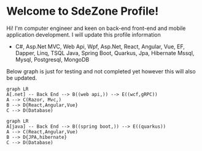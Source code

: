 # Welcome to SdeZone Profile!

Hi! I'm computer engineer and keen on back-end front-end and mobile application development. I will update this profile information 

 - C#, Asp.Net MVC, Web Api, Wpf, Asp.Net, React, Angular, Vue, EF,   
   Dapper, Linq, TSQL Java, Spring Boot, Quarkus, Jpa, Hibernate Mssql, 
   Mysql, Postgresql, MongoDB

Below graph is just for testing and not completed yet however this will also be updated.

```mermaid
graph LR
A[.net] -- Back End --> B((web api,)) --> E((wcf,gRPC))
A --> C(Razor, Mvc,)
B --> D{React,Angular,Vue}
C --> D(Database)
```

```mermaid
graph LR
A[java] -- Back End --> B((spring boot,)) --> E((quarkus))
A --> C(React,Angular,Vue)
B --> D{JPA,hibernate}
C --> D(Database)
